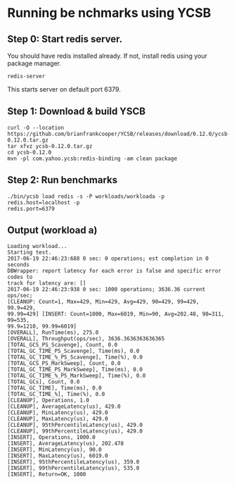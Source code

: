 # Running be nchmarks using YCSB
## Step 0: Start redis server.
You should have redis installed already. If not, install redis using your package
manager.

```
redis-server
```

This starts server on default port 6379.

## Step 1: Download & build YSCB

```
curl -O --location
https://github.com/brianfrankcooper/YCSB/releases/download/0.12.0/ycsb-0.12.0.tar.gz
tar xfvz ycsb-0.12.0.tar.gz
cd ycsb-0.12.0
mvn -pl com.yahoo.ycsb:redis-binding -am clean package
```

## Step 2: Run benchmarks
```
./bin/ycsb load redis -s -P workloads/workloada -p redis.host=localhost -p
redis.port=6379
```

## Output (workload a)
```
Loading workload...
Starting test.
2017-06-19 22:46:23:688 0 sec: 0 operations; est completion in 0 seconds
DBWrapper: report latency for each error is false and specific error codes to
track for latency are: []
2017-06-19 22:46:23:938 0 sec: 1000 operations; 3636.36 current ops/sec;
[CLEANUP: Count=1, Max=429, Min=429, Avg=429, 90=429, 99=429, 99.9=429,
99.99=429] [INSERT: Count=1000, Max=6019, Min=90, Avg=202.48, 90=311, 99=535,
99.9=1210, 99.99=6019]
[OVERALL], RunTime(ms), 275.0
[OVERALL], Throughput(ops/sec), 3636.3636363636365
[TOTAL_GCS_PS_Scavenge], Count, 0.0
[TOTAL_GC_TIME_PS_Scavenge], Time(ms), 0.0
[TOTAL_GC_TIME_%_PS_Scavenge], Time(%), 0.0
[TOTAL_GCS_PS_MarkSweep], Count, 0.0
[TOTAL_GC_TIME_PS_MarkSweep], Time(ms), 0.0
[TOTAL_GC_TIME_%_PS_MarkSweep], Time(%), 0.0
[TOTAL_GCs], Count, 0.0
[TOTAL_GC_TIME], Time(ms), 0.0
[TOTAL_GC_TIME_%], Time(%), 0.0
[CLEANUP], Operations, 1.0
[CLEANUP], AverageLatency(us), 429.0
[CLEANUP], MinLatency(us), 429.0
[CLEANUP], MaxLatency(us), 429.0
[CLEANUP], 95thPercentileLatency(us), 429.0
[CLEANUP], 99thPercentileLatency(us), 429.0
[INSERT], Operations, 1000.0
[INSERT], AverageLatency(us), 202.478
[INSERT], MinLatency(us), 90.0
[INSERT], MaxLatency(us), 6019.0
[INSERT], 95thPercentileLatency(us), 359.0
[INSERT], 99thPercentileLatency(us), 535.0
[INSERT], Return=OK, 1000
```
